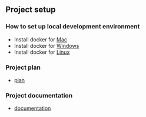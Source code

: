 ## Project setup

### How to set up local development environment

- Install docker for [Mac](https://docs.docker.com/docker-for-mac/install/)
- Install docker for [Windows](https://docs.docker.com/docker-for-windows/install/)
- Install docker for [Linux](https://docs.docker.com/engine/install/)

### Project plan

- [plan]

[plan]: https://docs.google.com/document/d/1O-3YSnG2QlStAvaewg9r7RYsU_tpwuup2dgsG0-afds/edit?usp=sharing

### Project documentation

- [documentation]

[documentation]: https://docs.google.com/document/d/1CybueXYo5BiqzhTG5U9wKOT_k3yE323dxa0Bbuwd2jA/edit


